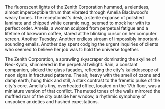 The fluorescent lights of the Zenith Corporation hummed, a relentless, almost imperceptible thrum that vibrated through Amelia Blackwood's weary bones.  The receptionist's desk, a sterile expanse of polished laminate and chipped white ceramic mug, seemed to mock her with its perfect order.  Amelia, a woman sculpted from perpetual fatigue and a lifetime of lukewarm coffee, stared at the blinking cursor on her computer screen.  Another Tuesday.  Another endless stream of impossibly important-sounding emails.  Another day spent dodging the urgent inquiries of clients who seemed to believe her job was to hold the universe together.

The Zenith Corporation, a sprawling skyscraper dominating the skyline of Neo-Kyoto, shimmered in the perpetual twilight.  Rain, a constant companion, slicked the glass facades, reflecting the city's kaleidoscope of neon signs in fractured patterns.  The air, heavy with the smell of ozone and damp earth, hung thick and still, a stark contrast to the frenetic pulse of the city's core.  Amelia's tiny, overheated office, located on the 17th floor, was a miniature version of that conflict.  The muted tones of the walls mirrored the muffled roar of the city outside her window, a rhythmic symphony of unspoken anxieties and hushed expectations.
